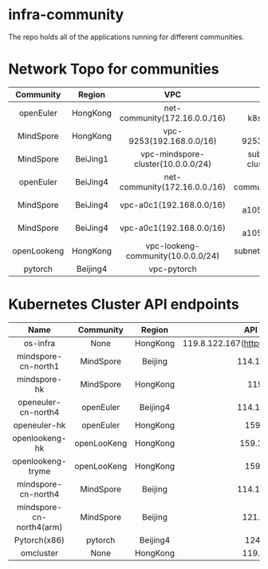 # infra-community
The repo holds all of the applications running for different communities.

# Network Topo for communities

| Community | Region | VPC | Subnet | K8s Cluster | Cluster CIDRs |
| :----:| :----: | :----: | :----: | :----: | :----: |
| openEuler | HongKong | net-community(172.16.0.0./16) | subnet-k8s(172.16.1.0/24) | cce-community | 172.17.0.0/16 |
| MindSpore | HongKong | vpc-9253(192.168.0.0/16) | subnet-9253(192.168.0.0/24) | osinfrastructure | 172.20.0.0/16 |
| MindSpore | BeiJing1 | vpc-mindspore-cluster(10.0.0.0/24) | subnet-mindspore-cluster(10.0.0.0/24) | mindspore-cluster | 172.16.0.0/16 |
| openEuler | BeiJing4 | net-community(172.16.0.0./16) | subnet-community(172.16.1.0/24) | openeuler-community | 172.17.0.0/16 |
| MindSpore | BeiJing4 | vpc-a0c1(192.168.0.0/16) | subnet-a105(192.168.0.0/24) | mindspore-x86-slaves | 172.16.0.0/16 |
| MindSpore | BeiJing4 | vpc-a0c1(192.168.0.0/16) | subnet-a105(192.168.0.0/24) | mindspore-arm-slaves | 172.16.0.0/16 |
| openLookeng | HongKong | vpc-lookeng-community(10.0.0.0/24) | subnet-4273(10.0.0.0/24) | cce-openlookeng | 172.21.0.0/16 |
| pytorch     | Beijing4 | vpc-pytorch | 10.0.0.0/24 | pytorch | 172.21.0.0/16 |
# Kubernetes Cluster API endpoints
| Name | Community | Region | API endpoints |
| :---:| :----: | :----: | :----: |
| os-infra | None | HongKong | 119.8.122.167(https://kubernetes.default.svc) |
| mindspore-cn-north1 | MindSpore | Beijing | 114.115.223.130 |
| mindspore-hk | MindSpore | HongKong | 119.8.45.34 |
| openeuler-cn-north4 | openEuler | Beijing4 | 114.116.226.125|
| openeuler-hk | openEuler | HongKong | 159.138.41.5 |
| openlookeng-hk | openLooKeng | HongKong | 159.138.57.217 |
| openlookeng-tryme | openLooKeng | HongKong | 159.138.3.92 |
| mindspore-cn-north4 | MindSpore | Beijing | 114.116.199.235 |
| mindspore-cn-north4(arm) | MindSpore | Beijing | 121.36.22.144 |
| Pytorch(x86) | pytorch | Beijing4 | 124.70.9.107 |
| omcluster | None | HongKong | 119.8.126.189 |

